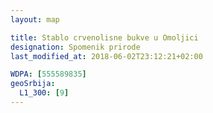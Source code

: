 ```yaml
---
layout: map

title: Stablo crvenolisne bukve u Omoljici
designation: Spomenik prirode
last_modified_at: 2018-06-02T23:12:21+02:00

WDPA: [555589835]
geoSrbija:
  L1_300: [9]
---
```


